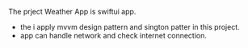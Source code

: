 The prject Weather App is swiftui app.
- the i apply mvvm design pattern and sington patter in this project.
- app can handle network and check internet connection.
